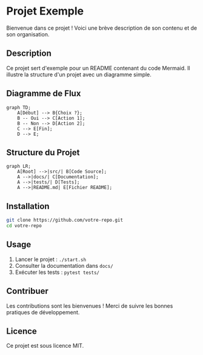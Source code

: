 # Projet Exemple

Bienvenue dans ce projet ! Voici une brève description de son contenu et de son organisation.

## Description

Ce projet sert d'exemple pour un README contenant du code Mermaid. Il illustre la structure d'un projet avec un diagramme simple.

## Diagramme de Flux

```mermaid
graph TD;
    A[Début] --> B{Choix ?};
    B -- Oui --> C[Action 1];
    B -- Non --> D[Action 2];
    C --> E[Fin];
    D --> E;
```

## Structure du Projet

```mermaid
graph LR;
    A[Root] -->|src/| B[Code Source];
    A -->|docs/| C[Documentation];
    A -->|tests/| D[Tests];
    A -->|README.md| E[Fichier README];
```

## Installation

```bash
git clone https://github.com/votre-repo.git
cd votre-repo
```

## Usage

1. Lancer le projet : `./start.sh`
2. Consulter la documentation dans `docs/`
3. Exécuter les tests : `pytest tests/`

## Contribuer

Les contributions sont les bienvenues ! Merci de suivre les bonnes pratiques de développement.

## Licence

Ce projet est sous licence MIT.

